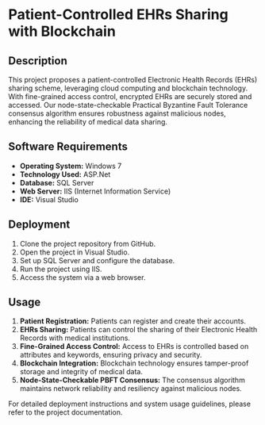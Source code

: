 # Patient-Controlled EHRs Sharing with Blockchain

## Description

This project proposes a patient-controlled Electronic Health Records (EHRs) sharing scheme, leveraging cloud computing and blockchain technology. With fine-grained access control, encrypted EHRs are securely stored and accessed. Our node-state-checkable Practical Byzantine Fault Tolerance consensus algorithm ensures robustness against malicious nodes, enhancing the reliability of medical data sharing.

## Software Requirements

- **Operating System:** Windows 7
- **Technology Used:** ASP.Net
- **Database:** SQL Server
- **Web Server:** IIS (Internet Information Service)
- **IDE:** Visual Studio

## Deployment

1. Clone the project repository from GitHub.
2. Open the project in Visual Studio.
3. Set up SQL Server and configure the database.
4. Run the project using IIS.
5. Access the system via a web browser.

## Usage

1. **Patient Registration:** Patients can register and create their accounts.
2. **EHRs Sharing:** Patients can control the sharing of their Electronic Health Records with medical institutions.
3. **Fine-Grained Access Control:** Access to EHRs is controlled based on attributes and keywords, ensuring privacy and security.
4. **Blockchain Integration:** Blockchain technology ensures tamper-proof storage and integrity of medical data.
5. **Node-State-Checkable PBFT Consensus:** The consensus algorithm maintains network reliability and resiliency against malicious nodes.

For detailed deployment instructions and system usage guidelines, please refer to the project documentation.
